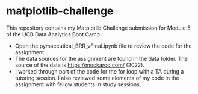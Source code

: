 # matplotlib-challenge

This repository contains my Matplotlib Challenge submission for Module 5 of the UCB Data Analytics Boot Camp. 

- Open the pymaceutical_BRR_vFinal.ipynb file to review the code for the assignment. 
- The data sources for the assignment are found in the data folder. The source of the data is https://mockaroo.com/ (2022). 
- I worked through part of the code for the for loop with a TA during a tutoring session. I also reviewed some elements of my code in the assignment with fellow students in study sessions. 
